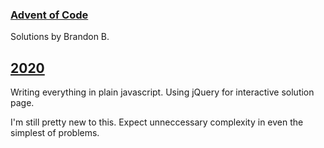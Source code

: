 ### [Advent of Code](https://adventofcode.com "Advent of Code")
Solutions by Brandon B.

## [2020](https://adventofcode.com/2020 "2020")
Writing everything in plain javascript. Using jQuery for interactive solution page.

I'm still pretty new to this. Expect unneccessary complexity in even the simplest of problems.
